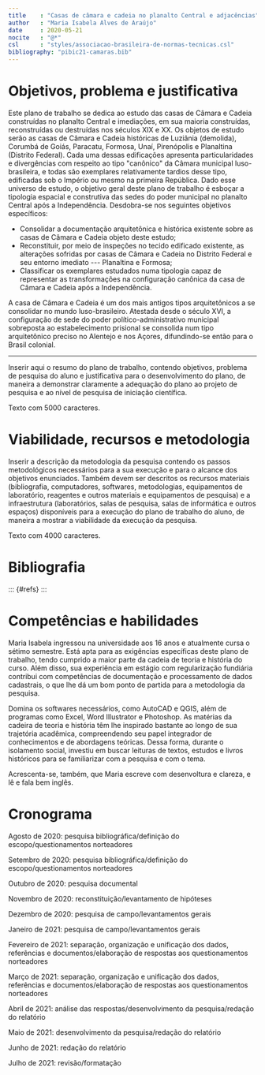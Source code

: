 ```yaml
---
title    : "Casas de câmara e cadeia no planalto Central e adjacências"
author   : "Maria Isabela Alves de Araújo"
date     : 2020-05-21
nocite   : "@*"
csl      : "styles/associacao-brasileira-de-normas-tecnicas.csl"
bibliography: "pibic21-camaras.bib"
---
```


Objetivos, problema e justificativa
===================================

Este plano de trabalho se dedica ao estudo das casas de Câmara e Cadeia
construídas no planalto Central e imediações, em sua maioria
construídas, reconstruídas ou destruídas nos séculos XIX e XX. Os
objetos de estudo serão as casas de Câmara e Cadeia históricas de
Luziânia (demolida), Corumbá de Goiás, Paracatu, Formosa, Unaí,
Pirenópolis e Planaltina (Distrito Federal). Cada uma dessas edificações
apresenta particularidades e divergências com respeito ao tipo
"canônico" da Câmara municipal luso-brasileira, e todas são exemplares
relativamente tardios desse tipo, edificadas sob o Império ou mesmo na
primeira República. Dado esse universo de estudo, o objetivo geral deste
plano de trabalho é esboçar a tipologia espacial e construtiva das sedes
do poder municipal no planalto Central após a Independência. Desdobra-se
nos seguintes objetivos específicos:

- Consolidar a documentação arquitetônica e histórica existente sobre
  as casas de Câmara e Cadeia objeto deste estudo;
- Reconstituir, por meio de inspeções no tecido edificado existente, as
  alterações sofridas por casas de Câmara e Cadeia no Distrito Federal e
  seu entorno imediato --- Planaltina e Formosa;
- Classificar os exemplares estudados numa tipologia capaz de
  representar as transformações na configuração canônica da casa de
  Câmara e Cadeia após a Independência.

A casa de Câmara e Cadeia é um dos mais antigos tipos arquitetônicos a
se consolidar no mundo luso-brasileiro. Atestada desde o século XVI, a
configuração de sede do poder político-administrativo municipal
sobreposta ao estabelecimento prisional se consolida num tipo
arquitetônico preciso no Alentejo e nos Açores, difundindo-se então para
o Brasil colonial.

* * * * * *

Inserir aqui o resumo do plano de trabalho, contendo objetivos, problema
de pesquisa do aluno e justificativa para o desenvolvimento do plano, de
maneira a demonstrar claramente a adequação do plano ao projeto de
pesquisa e ao nível de pesquisa de iniciação científica.

Texto com 5000 caracteres.


Viabilidade, recursos e metodologia
===================================

Inserir a descrição da metodologia da pesquisa contendo os passos
metodológicos necessários para a sua execução e para o alcance dos
objetivos enunciados. Também devem ser descritos os recursos materiais
(bibliografia, computadores, softwares, metodologias, equipamentos de
laboratório, reagentes e outros materiais e equipamentos de pesquisa) e
a infraestrutura (laboratórios, salas de pesquisa, salas de informática
e outros espaços) disponíveis para a execução do plano de trabalho do
aluno, de maneira a mostrar a viabilidade da execução da pesquisa.

Texto com 4000 caracteres.


Bibliografia
============

::: {#refs}
:::

Competências e habilidades
==========================

Maria Isabela ingressou na universidade aos 16 anos e atualmente cursa o 
sétimo semestre. Está apta para as exigências específicas deste plano de
trabalho, tendo cumprido a maior parte da cadeia de teoria e história do
curso. Além disso, sua experiência em estágio com regularização
fundiária contribui com competências de documentação e processamento de
dados cadastrais, o que lhe dá um bom ponto de partida para a
metodologia da pesquisa.

Domina os softwares necessários, como AutoCAD e QGIS, além de programas
como Excel, Word Illustrator e Photoshop. As matérias da cadeira de
teoria e história têm lhe inspirado bastante ao longo de sua trajetória
acadêmica, compreendendo seu papel integrador de conhecimentos e de
abordagens teóricas. Dessa forma, durante o isolamento social, investiu
em buscar leituras de textos, estudos e livros históricos para se
familiarizar com a pesquisa e com o tema.

Acrescenta-se, também, que Maria escreve com desenvoltura e clareza, e
lê e fala bem inglês.

Cronograma
==========

Agosto de 2020: 
pesquisa bibliográfica/definição do escopo/questionamentos norteadores

Setembro de 2020: 
pesquisa bibliográfica/definição do escopo/questionamentos norteadores

Outubro de 2020:
pesquisa documental

Novembro de 2020:
reconstituição/levantamento de hipóteses

Dezembro de 2020:
pesquisa de campo/levantamentos gerais

Janeiro de 2021:
pesquisa de campo/levantamentos gerais

Fevereiro de 2021:
separação, organização e unificação dos dados, referências e 
documentos/elaboração de respostas aos questionamentos norteadores

Março de 2021:
separação, organização e unificação dos dados, referências e 
documentos/elaboração de respostas aos questionamentos norteadores

Abril de 2021:
análise das respostas/desenvolvimento da pesquisa/redação do relatório

Maio de 2021:
desenvolvimento da pesquisa/redação do relatório

Junho de 2021:
redação do relatório

Julho de 2021:
revisão/formatação


